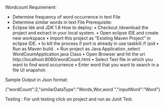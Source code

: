 Wordcount
Requirement:
-  Determine frequency of word occurrence in  text File
- Determine similar words in text File
Prerequisite:
-	Eclipse Ide and JDK 1.8
How to deploy:
•	Checkout /download the project and extract in your local system.
•	Open eclipse IDE and create new workspace
•	Import this project as “Existing Maven Project” in eclipse IDE.
•	to kill the process if port is already in use taskkill /f /pid <process id>
•	Run as Maven build .
•	Run project as Java Application ,select WordCountApplication.java Class
•	Open Browser and hit the uri http://localhost:8080/wordCount.html 
•	Select Text file in which you want to find word occurrence 
•	Enter word that you want to search in a file
UI snapshot:

 
Sample Output in Json format:

 {"wordCount":2,"similarDataType":"Words,Wor,word ","inputWord":"Word"}

Testing :
For unit testing click on project and run as Junit Test.
 
